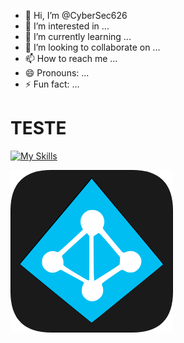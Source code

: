 - 👋 Hi, I’m @CyberSec626
- 👀 I’m interested in ...
- 🌱 I’m currently learning ...
- 💞️ I’m looking to collaborate on ...
- 📫 How to reach me ...
- 😄 Pronouns: ...
- ⚡ Fun fact: ...

<!---
CyberSec626/CyberSec626 is a ✨ special ✨ repository because its `README.md` (this file) appears on your GitHub profile.
You can click the Preview link to take a look at your changes.
--->


# TESTE

[![My Skills](https://skillicons.dev/icons?i=py,bash,powershell,windows,kali,debian,vscode,github,obsidian,md,discord)](https://skillicons.dev)

![](https://github.com/CyberSec626/Outros/blob/main/Active%20Directory%20Icon.png)
